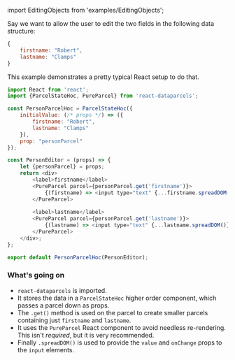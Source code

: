 import EditingObjects from 'examples/EditingObjects';

Say we want to allow the user to edit the two fields in the following data structure:

```js
{
    firstname: "Robert",
    lastname: "Clamps"
}
```

This example demonstrates a pretty typical React setup to do that.

<EditingObjects />

```js
import React from 'react';
import {ParcelStateHoc, PureParcel} from 'react-dataparcels';

const PersonParcelHoc = ParcelStateHoc({
    initialValue: (/* props */) => ({
        firstname: "Robert",
        lastname: "Clamps"
    }),
    prop: "personParcel"
});

const PersonEditor = (props) => {
    let {personParcel} = props;
    return <div>
        <label>firstname</label>
        <PureParcel parcel={personParcel.get('firstname')}>
            {(firstname) => <input type="text" {...firstname.spreadDOM()} />}
        </PureParcel>
        
        <label>lastname</label>
        <PureParcel parcel={personParcel.get('lastname')}>
            {(lastname) => <input type="text" {...lastname.spreadDOM()} />}
        </PureParcel>
    </div>;
};

export default PersonParcelHoc(PersonEditor);

```

### What's going on

* `react-dataparcels` is imported.
* It stores the data in a `ParcelStateHoc` higher order component, which passes a parcel down as props.
* The `.get()` method is used on the parcel to create smaller parcels containing just `firstname` and `lastname`.
* It uses the `PureParcel` React component to avoid needless re-rendering. This isn't *required*, but it is very recommended.
* Finally `.spreadDOM()` is used to provide the `value` and `onChange` props to the `input` elements.


